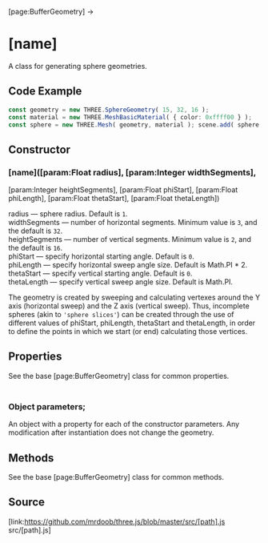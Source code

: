[page:BufferGeometry] →

# [name]

A class for generating sphere geometries.

## Code Example

  
```ts  
const geometry = new THREE.SphereGeometry( 15, 32, 16 );  
const material = new THREE.MeshBasicMaterial( { color: 0xffff00 } );  
const sphere = new THREE.Mesh( geometry, material ); scene.add( sphere );  
```  

## Constructor

###  [name]([param:Float radius], [param:Integer widthSegments],
[param:Integer heightSegments], [param:Float phiStart], [param:Float
phiLength], [param:Float thetaStart], [param:Float thetaLength])

radius — sphere radius. Default is `1`.  
widthSegments — number of horizontal segments. Minimum value is `3`, and the
default is `32`.  
heightSegments — number of vertical segments. Minimum value is `2`, and the
default is `16`.  
phiStart — specify horizontal starting angle. Default is `0`.  
phiLength — specify horizontal sweep angle size. Default is Math.PI * 2.  
thetaStart — specify vertical starting angle. Default is `0`.  
thetaLength — specify vertical sweep angle size. Default is Math.PI.  

The geometry is created by sweeping and calculating vertexes around the Y axis
(horizontal sweep) and the Z axis (vertical sweep). Thus, incomplete spheres
(akin to `'sphere slices'`) can be created through the use of different values
of phiStart, phiLength, thetaStart and thetaLength, in order to define the
points in which we start (or end) calculating those vertices.

## Properties

See the base [page:BufferGeometry] class for common properties.

### <br/> Object parameters; <br/>

An object with a property for each of the constructor parameters. Any
modification after instantiation does not change the geometry.

## Methods

See the base [page:BufferGeometry] class for common methods.

## Source

[link:https://github.com/mrdoob/three.js/blob/master/src/[path].js
src/[path].js]

